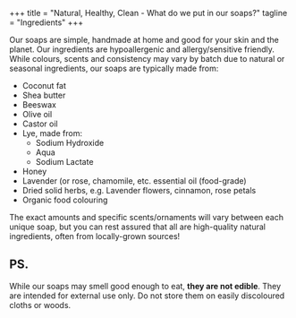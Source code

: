 +++
title = "Natural, Healthy, Clean - What do we put in our soaps?"
tagline = "Ingredients"
+++

Our soaps are simple, handmade at home and good for your skin and the planet. Our ingredients are hypoallergenic and allergy/sensitive friendly. While colours, scents and consistency may vary by batch due to natural or seasonal ingredients, our soaps are typically made from:

- Coconut fat
- Shea butter
- Beeswax
- Olive oil
- Castor oil
- Lye, made from:
	- Sodium Hydroxide
	- Aqua
	- Sodium Lactate
- Honey
- Lavender (or rose, chamomile, etc. essential oil (food-grade)
- Dried solid herbs, e.g. Lavender flowers, cinnamon, rose petals
- Organic food colouring

The exact amounts and specific scents/ornaments will vary between each unique soap, but you can rest assured that all are high-quality natural ingredients, often from locally-grown sources!

## PS.
While our soaps may smell good enough to eat, **they are not edible**. They are intended for external use only. Do not store them on easily discoloured cloths or woods.
